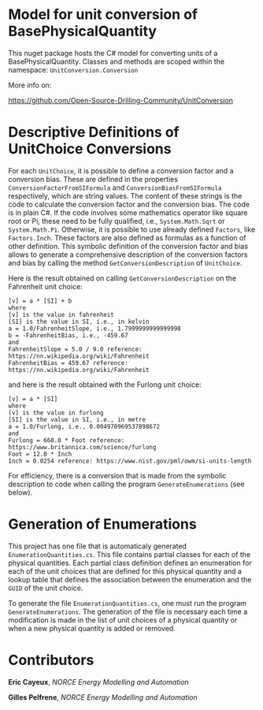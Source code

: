 # Model for unit conversion of BasePhysicalQuantity

This nuget package hosts the C# model for converting units of a BasePhysicalQuantity.
Classes and methods are scoped within the namespace: ``UnitConversion.Conversion``

More info on:

https://github.com/Open-Source-Drilling-Community/UnitConversion

# Descriptive Definitions of UnitChoice Conversions
For each `UnitChoice`, it is possible to define a conversion factor and a conversion bias.
These are defined in the properties `ConversionFactorFromSIFormula` and `ConversionBiasFromSIFormula` respectively, which 
are string values. The content of these strings is the code to calculate the conversion factor and the conversion bias.
The code is in plain C#. If the code involves some mathematics operator like square root or Pi, these need to be fully
qualified, i.e., `System.Math.Sqrt` or `System.Math.Pi`. Otherwise, it is possible to use already defined `Factors`, like `Factors.Inch`.
These factors are also defined as formulas as a function of other definition. This symbolic definition of the conversion
factor and bias allows to generate a comprehensive description of the conversion factors and bias by calling the method `GetConversionDescription` of `UnitChoice`.

Here is the result obtained on calling `GetConversionDescription` on the Fahrenheit unit choice:
```
[v] = a * [SI] + b
where
[v] is the value in fahrenheit
[SI] is the value in SI, i.e., in kelvin
a = 1.0/FahrenheitSlope, i.e., 1.7999999999999998
b = -FahrenheitBias, i.e., -459.67
and
FahrenheitSlope = 5.0 / 9.0 reference: https://nn.wikipedia.org/wiki/Fahrenheit
FahrenheitBias = 459.67 reference: https://nn.wikipedia.org/wiki/Fahrenheit
```

and here is the result obtained with the Furlong unit choice:
```
[v] = a * [SI]
where
[v] is the value in furlong
[SI] is the value in SI, i.e., in metre
a = 1.0/Furlong, i.e., 0.004970969537898672
and
Furlong = 660.0 * Foot reference: https://www.britannica.com/science/furlong
Foot = 12.0 * Inch
Inch = 0.0254 reference: https://www.nist.gov/pml/owm/si-units-length
```

For efficiency, there is a conversion that is made from the symbolic description to code when calling the program `GenerateEnumerations` (see below).

# Generation of Enumerations
This project has one file that is automaticaly generated `EnumerationQuantities.cs`. 
This file contains partial classes for each of the physical quantities. 
Each partial class definition defines an enumeration for each of the
unit choices that are defined for this physical quantity and a 
lookup table that defines the association between the enumeration
and the `GUID` of the unit choice.

To generate the file `EnumerationQuantities.cs`, one must run the program
`GenerateEnumerations`. The generation of the file is necessary each
time a modification is made in the list of unit choices of a physical
quantity or when a new physical quantity is added or removed. 

# Contributors

**Eric Cayeux**, *NORCE Energy Modelling and Automation*

**Gilles Pelfrene**, *NORCE Energy Modelling and Automation*
